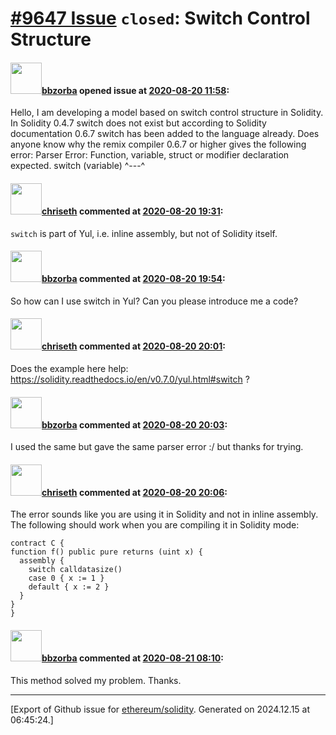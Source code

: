 # [\#9647 Issue](https://github.com/ethereum/solidity/issues/9647) `closed`: Switch Control Structure

#### <img src="https://avatars.githubusercontent.com/u/16199169?u=57d9ac0054615e34188dec8ba98e3754445139f8&v=4" width="50">[bbzorba](https://github.com/bbzorba) opened issue at [2020-08-20 11:58](https://github.com/ethereum/solidity/issues/9647):

Hello,
I am developing a model based on switch control structure in Solidity. In Solidity 0.4.7 switch does not exist but according to Solidity documentation 0.6.7 switch has been added to the language already. Does anyone know why the remix compiler 0.6.7 or higher gives the following error:
Parser Error: Function, variable, struct or modifier declaration expected.
switch (variable)
^---^

#### <img src="https://avatars.githubusercontent.com/u/9073706?v=4" width="50">[chriseth](https://github.com/chriseth) commented at [2020-08-20 19:31](https://github.com/ethereum/solidity/issues/9647#issuecomment-677857851):

`switch` is part of Yul, i.e. inline assembly, but not of Solidity itself.

#### <img src="https://avatars.githubusercontent.com/u/16199169?u=57d9ac0054615e34188dec8ba98e3754445139f8&v=4" width="50">[bbzorba](https://github.com/bbzorba) commented at [2020-08-20 19:54](https://github.com/ethereum/solidity/issues/9647#issuecomment-677871171):

So how can I use switch in Yul? Can you please introduce me a code?

#### <img src="https://avatars.githubusercontent.com/u/9073706?v=4" width="50">[chriseth](https://github.com/chriseth) commented at [2020-08-20 20:01](https://github.com/ethereum/solidity/issues/9647#issuecomment-677874472):

Does the example here help: https://solidity.readthedocs.io/en/v0.7.0/yul.html#switch ?

#### <img src="https://avatars.githubusercontent.com/u/16199169?u=57d9ac0054615e34188dec8ba98e3754445139f8&v=4" width="50">[bbzorba](https://github.com/bbzorba) commented at [2020-08-20 20:03](https://github.com/ethereum/solidity/issues/9647#issuecomment-677875118):

I used the same but gave the same parser error :/ but thanks for trying.

#### <img src="https://avatars.githubusercontent.com/u/9073706?v=4" width="50">[chriseth](https://github.com/chriseth) commented at [2020-08-20 20:06](https://github.com/ethereum/solidity/issues/9647#issuecomment-677876514):

The error sounds like you are using it in Solidity and not in inline assembly. The following should work when you are compiling it in Solidity mode:
```
contract C {
function f() public pure returns (uint x) {
  assembly {
    switch calldatasize()
    case 0 { x := 1 }
    default { x := 2 }
  }
}
}
```

#### <img src="https://avatars.githubusercontent.com/u/16199169?u=57d9ac0054615e34188dec8ba98e3754445139f8&v=4" width="50">[bbzorba](https://github.com/bbzorba) commented at [2020-08-21 08:10](https://github.com/ethereum/solidity/issues/9647#issuecomment-678107315):

This method solved my problem. Thanks.


-------------------------------------------------------------------------------



[Export of Github issue for [ethereum/solidity](https://github.com/ethereum/solidity). Generated on 2024.12.15 at 06:45:24.]
